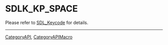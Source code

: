 # SDLK_KP_SPACE

Please refer to [SDL_Keycode](SDL_Keycode) for details.

----
[CategoryAPI](CategoryAPI), [CategoryAPIMacro](CategoryAPIMacro)

